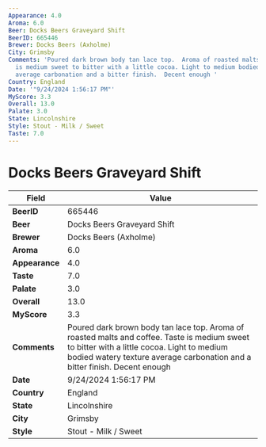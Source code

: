 ```yaml
---
Appearance: 4.0
Aroma: 6.0
Beer: Docks Beers Graveyard Shift
BeerID: 665446
Brewer: Docks Beers (Axholme)
City: Grimsby
Comments: 'Poured dark brown body tan lace top.  Aroma of roasted malts and coffee.  Taste
  is medium sweet to bitter with a little cocoa. Light to medium bodied watery texture
  average carbonation and a bitter finish.  Decent enough '
Country: England
Date: '"9/24/2024 1:56:17 PM"'
MyScore: 3.3
Overall: 13.0
Palate: 3.0
State: Lincolnshire
Style: Stout - Milk / Sweet
Taste: 7.0
---
```


# Docks Beers Graveyard Shift

| Field         | Value |
|---------------|-------|
| **BeerID** | 665446 |
| **Beer** | Docks Beers Graveyard Shift |
| **Brewer** | Docks Beers (Axholme) |
| **Aroma** | 6.0 |
| **Appearance** | 4.0 |
| **Taste** | 7.0 |
| **Palate** | 3.0 |
| **Overall** | 13.0 |
| **MyScore** | 3.3 |
| **Comments** | Poured dark brown body tan lace top.  Aroma of roasted malts and coffee.  Taste is medium sweet to bitter with a little cocoa. Light to medium bodied watery texture average carbonation and a bitter finish.  Decent enough  |
| **Date** | 9/24/2024 1:56:17 PM |
| **Country** | England |
| **State** | Lincolnshire |
| **City** | Grimsby |
| **Style** | Stout - Milk / Sweet |
